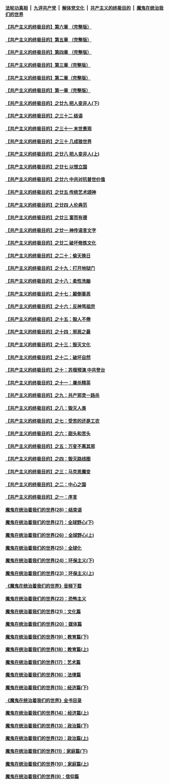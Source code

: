 

####  [法轮功真相](../../../../basic/blob/master/README.md?t=04180501) &nbsp;|&nbsp; [九评共产党](../../../../9ping.md/blob/master/README.md?t=04180501) &nbsp;|&nbsp; [解体党文化](../../../../jtdwh.md/blob/master/README.md?t=04180501)  &nbsp;|&nbsp; [共产主义的终极目的](../../../../gczydzjmd.md/blob/master/README.md?t=04180501) &nbsp;|&nbsp; [魔鬼在统治我们的世界](../../../../mgztzwmdsj.md/blob/master/README.md?t=04180501) 

#### [【共产主义的终极目的】第六章 （完整版）](../pages/nsc422/n11428913.md?t=04180501) 

#### [【共产主义的终极目的】第五章 （完整版）](../pages/nsc422/n11428912.md?t=04180501) 

#### [【共产主义的终极目的】第四章 （完整版）](../pages/nsc422/n11428907.md?t=04180501) 

#### [【共产主义的终极目的】第三章（完整版）](../pages/nsc422/n11428848.md?t=04180501) 

#### [【共产主义的终极目的】第二章（完整版）](../pages/nsc422/n11428831.md?t=04180501) 

#### [【共产主义的终极目的】第一章（完整版）](../pages/nsc422/n11417651.md?t=04180501) 

#### [【共产主义的终极目的】之廿九 把人变非人(下)](../pages/nsc422/n11344140.md?t=04180501) 

#### [【共产主义的终极目的】之三十二 结语](../pages/nsc422/n11360535.md?t=04180501) 

#### [【共产主义的终极目的】之三十一 末世景观](../pages/nsc422/n11351129.md?t=04180501) 

#### [【共产主义的终极目的】之三十 几成狼世界](../pages/nsc422/n11348280.md?t=04180501) 

#### [【共产主义的终极目的】之廿八 把人变非人(上)](../pages/nsc422/n11340492.md?t=04180501) 

#### [【共产主义的终极目的】之廿七 以恨立国](../pages/nsc422/n11336944.md?t=04180501) 

#### [【共产主义的终极目的】之廿六 中共对抗普世价值](../pages/nsc422/n11324785.md?t=04180501) 

#### [【共产主义的终极目的】之廿五 传统艺术颂神](../pages/nsc422/n11296396.md?t=04180501) 

#### [【共产主义的终极目的】之廿四 人伦典范](../pages/nsc422/n11296397.md?t=04180501) 

#### [【共产主义的终极目的】之廿三 富而有德](../pages/nsc422/n11283598.md?t=04180501) 

#### [【共产主义的终极目的】之廿一 神传语言文字](../pages/nsc422/n11263265.md?t=04180501) 

#### [【共产主义的终极目的】之廿二 破坏修炼文化](../pages/nsc422/n11245728.md?t=04180501) 

#### [【共产主义的终极目的】之二十：偷天换日](../pages/nsc422/n11238846.md?t=04180501) 

#### [【共产主义的终极目的】之十九：打开地狱门](../pages/nsc422/n11206376.md?t=04180501) 

#### [【共产主义的终极目的】之十八：柔性洗脑](../pages/nsc422/n11199994.md?t=04180501) 

#### [【共产主义的终极目的】之十七：颠倒善恶](../pages/nsc422/n11179782.md?t=04180501) 

#### [【共产主义的终极目的】之十六：反神骂祖宗](../pages/nsc422/n11166798.md?t=04180501) 

#### [【共产主义的终极目的】之十五：毁人不倦](../pages/nsc422/n11166792.md?t=04180501) 

#### [【共产主义的终极目的】之十四：邪恶之最](../pages/nsc422/n11150249.md?t=04180501) 

#### [【共产主义的终极目的】之十三：毁灭文化](../pages/nsc422/n11135227.md?t=04180501) 

#### [【共产主义的终极目的】之十二：破坏自然](../pages/nsc422/n11135214.md?t=04180501) 

#### [【共产主义的终极目的】之十：苏俄预演 中共登台](../pages/nsc422/n11118424.md?t=04180501) 

#### [【共产主义的终极目的】之十一：屠杀精英](../pages/nsc422/n11118442.md?t=04180501) 

#### [【共产主义的终极目的】之九：共产邪灵一路杀](../pages/nsc422/n11114139.md?t=04180501) 

#### [【共产主义的终极目的】之八：毁灭人类](../pages/nsc422/n11108503.md?t=04180501) 

#### [【共产主义的终极目的】之七：受苦的还是工农](../pages/nsc422/n11101809.md?t=04180501) 

#### [【共产主义的终极目的】之六：甜头和苦头](../pages/nsc422/n11096971.md?t=04180501) 

#### [【共产主义的终极目的】之五：万变不离其邪](../pages/nsc422/n11091285.md?t=04180501) 

#### [【共产主义的终极目的】之四：毁灭路线图](../pages/nsc422/n11086284.md?t=04180501) 

#### [【共产主义的终极目的】之三：马克思魔变](../pages/nsc422/n11061941.md?t=04180501) 

#### [【共产主义的终极目的】之二：中心之国](../pages/nsc422/n11047728.md?t=04180501) 

#### [【共产主义的终极目的】之一：序言](../pages/nsc422/n11086077.md?t=04180501) 

#### [魔鬼在统治着我们的世界(28)：结束语](../pages/nsc422/n10936246.md?t=04180501) 

#### [魔鬼在统治着我们的世界(27)：全球野心(下)](../pages/nsc422/n10928319.md?t=04180501) 

#### [魔鬼在统治着我们的世界(26)：全球野心(上)](../pages/nsc422/n10900318.md?t=04180501) 

#### [魔鬼在统治着我们的世界(25)：全球化](../pages/nsc422/n10788205.md?t=04180501) 

#### [魔鬼在统治着我们的世界(24)：环保主义(下)](../pages/nsc422/n10695307.md?t=04180501) 

#### [魔鬼在统治着我们的世界(23)：环保主义(上)](../pages/nsc422/n10688613.md?t=04180501) 

#### [《魔鬼在统治着我们的世界》音频下载](../pages/nsc422/n10635553.md?t=04180501) 

#### [魔鬼在统治着我们的世界(22)：恐怖主义](../pages/nsc422/n10614727.md?t=04180501) 

#### [魔鬼在统治着我们的世界(21)：文化篇](../pages/nsc422/n10597706.md?t=04180501) 

#### [魔鬼在统治着我们的世界(20)：媒体篇](../pages/nsc422/n10586579.md?t=04180501) 

#### [魔鬼在统治着我们的世界(19)：教育篇(下)](../pages/nsc422/n10564808.md?t=04180501) 

#### [魔鬼在统治着我们的世界(18)：教育篇(上)](../pages/nsc422/n10526970.md?t=04180501) 

#### [魔鬼在统治着我们的世界(17)：艺术篇](../pages/nsc422/n10499093.md?t=04180501) 

#### [魔鬼在统治着我们的世界(16)：法律篇](../pages/nsc422/n10485969.md?t=04180501) 

#### [魔鬼在统治着我们的世界(15)：经济篇(下)](../pages/nsc422/n10469975.md?t=04180501) 

#### [《魔鬼在统治着我们的世界》全书目录](../pages/nsc422/n10464261.md?t=04180501) 

#### [魔鬼在统治着我们的世界(14)：经济篇(上)](../pages/nsc422/n10457370.md?t=04180501) 

#### [魔鬼在统治着我们的世界(13)：政治篇(下)](../pages/nsc422/n10448270.md?t=04180501) 

#### [魔鬼在统治着我们的世界(12)：政治篇(上)](../pages/nsc422/n10444576.md?t=04180501) 

#### [魔鬼在统治着我们的世界(11)：家庭篇(下)](../pages/nsc422/n10440961.md?t=04180501) 

#### [魔鬼在统治着我们的世界(10)：家庭篇(上)](../pages/nsc422/n10435448.md?t=04180501) 

#### [魔鬼在统治着我们的世界(9)：信仰篇](../pages/nsc422/n10432159.md?t=04180501) 

